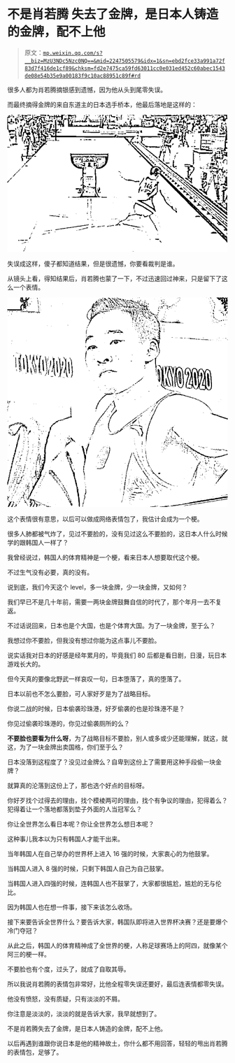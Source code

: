 # 不是肖若腾 失去了金牌，是日本人铸造的金牌，配不上他

> 原文：[`mp.weixin.qq.com/s?__biz=MzU3NDc5Nzc0NQ==&mid=2247505579&idx=1&sn=ebd2fce33a991a72f83d7f416de1cf89&chksm=fd2e7475ca59fd63011cc0e031ed452c60abec1543de08e54b35e9a00183f9c10ac88951c89f#rd`](http://mp.weixin.qq.com/s?__biz=MzU3NDc5Nzc0NQ==&mid=2247505579&idx=1&sn=ebd2fce33a991a72f83d7f416de1cf89&chksm=fd2e7475ca59fd63011cc0e031ed452c60abec1543de08e54b35e9a00183f9c10ac88951c89f#rd)

很多人都为肖若腾摘银感到遗憾，因为他从头到尾零失误。

而最终摘得金牌的来自东道主的日本选手桥本，他最后落地是这样的： 

![](img/90c207d021350be78daf682c9ca6e057.png)

失误成这样，傻子都知道结果，但是很遗憾，你要看裁判是谁。 

从镜头上看，得知结果后，肖若腾也蒙了一下，不过迅速回过神来，只是留下了这么一个表情。

![](img/4612ff67380236f3fa649f191f8d5850.png)

这个表情很有意思，以后可以做成网络表情包了，我估计会成为一个梗。

很多人肺都被气炸了，见过不要脸的，没有见过这么不要脸的，这日本人什么时候学的跟韩国人一样了？ 

我曾经说过，韩国人的体育精神是一个梗，看来日本人想要取代这个梗。 

不过生气没有必要，真的没有。 

说到底，我们今天这个 level，多一块金牌，少一块金牌，又如何？

我们早已不是几十年前，需要一两块金牌鼓舞自信的时代了，那个年月一去不复返。 

不过话说回来，日本也是个大国，也是个体育大国。为了一块金牌，至于么？ 

我想过你不要脸，但我没有想过你能为这点事儿不要脸。 

说实话我对日本的好感是经年累月的，毕竟我们 80 后都是看日剧，日漫，玩日本游戏长大的。 

但今天真的要像北野武一样哀叹一句，日本堕落了，真的堕落了。 

日本以前也不怎么要脸，可人家好歹是为了战略目标。

你说二战的时候，日本偷袭珍珠港，好歹偷袭的也是珍珠港不是？ 

你见过偷袭珍珠港的，你见过偷袭厕所的么？ 

**不要脸也要看为什么呀**，为了战略目标不要脸，别人或多或少还能理解，就这，就这，为了一块金牌出卖国格，你们至于么？ 

日本没落到这程度了？没见过金牌么？自卑到这份上了需要用这种手段偷一块金牌？

就算真的沦落到这份上了，那也选个好点的目标呀。 

你好歹找个过得去的理由，找个模棱两可的理由，找个有争议的理由，犯得着么？犯得着让一个落地都落到垫子外面的人当冠军么？ 

你让全世界怎么看日本呢？你让全世界怎么想日本呢？ 

这种事儿我本以为只有韩国人才能干出来。 

当年韩国人在自己举办的世界杯上进入 16 强的时候，大家衷心的为他鼓掌。 

当韩国人进入 8 强的时候，只剩下韩国人自己为自己鼓掌。

当韩国人进入四强的时候，连韩国人也不鼓掌了，大家都很尴尬，尴尬的无与伦比。

因为韩国人也在想一件事，接下来该怎么收场。

接下来要告诉全世界什么？要告诉大家，韩国队即将进入世界杯决赛？还是要爆个冷门夺冠？ 

从此之后，韩国人的体育精神成了全世界的梗，人称足球赛场上的阿四，就像某个阿三的梗一样。 

不要脸也有个度，过头了，就成了自取其辱。 

所以我说肖若腾的表情包非常好，比他全程零失误还要好，最后连表情都零失误。

他没有愤怒，没有质疑，只有淡淡的不屑。 

你注意是淡淡的，淡淡的就是告诉大家，我早就想到了。 

不是肖若腾失去了金牌，是日本人铸造的金牌，配不上他。

以后再遇到谁跟你说日本是他的精神故土，你什么都不用回答，轻轻的甩出肖若腾的表情包，足够了。